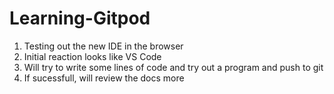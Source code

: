 # Learning-Gitpod
1. Testing out the new IDE in the browser
2. Initial reaction looks like VS Code
3. Will try to write some lines of code and try out a program and push to git
4. If sucessfull, will review the docs more
